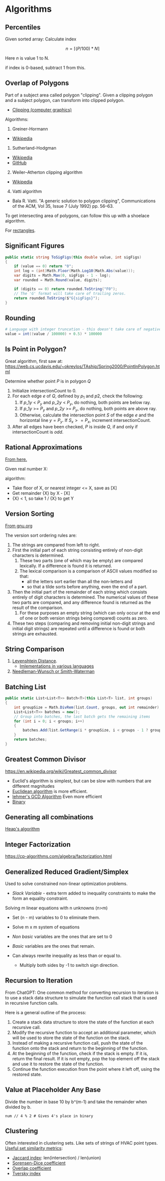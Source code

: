 # Algorithms

## Percentiles

Given sorted array:
Calculate index

$$n = ⌈(P/100) * N⌉$$

Here $n$ is value 1 to N.

if index is 0-based, subtract 1 from this.

## Overlap of Polygons

Part of a subject area called polygon "clipping". Given a clipping
polygon and a subject polygon, can transform into clipped polygon.

- [Clipping (computer graphics)](<https://en.wikipedia.org/wiki/Clipping_(computer_graphics)>)

Algorithms:

1. Greiner-Hormann

- [Wikipedia](https://en.wikipedia.org/wiki/Greiner%E2%80%93Hormann_clipping_algorithm)

1. Sutherland-Hodgman

- [Wikipedia](https://en.wikipedia.org/wiki/Sutherland%E2%80%93Hodgman_algorithm)
- [GitHub](https://github.com/mdabdk/sutherland-hodgman)

2. Weiler–Atherton clipping algorithm

- [Wikipedia](https://en.wikipedia.org/wiki/Weiler%E2%80%93Atherton_clipping_algorithm)

4. Vatti algorithm

- Bala R. Vatti. "A generic solution to polygon clipping", Communications of the ACM, Vol 35, Issue 7 (July 1992) pp. 56–63.

To get intersecting area of polygons, can follow this up with a shoelace
algorithm.

For [rectangles](https://stackoverflow.com/questions/306316/determine-if-two-rectangles-overlap-each-other).

## Significant Figures

```C#
public static string ToSigFigs(this double value, int sigFigs)
{
    if (value == 0) return "0";
    int log = (int)Math.Floor(Math.Log10(Math.Abs(value)));
    var digits = Math.Max(0, sigFigs - 1 - log);
    var rounded = Math.Round(value, digits);

    if (digits == 0) return rounded.ToString("F0");
    // The 'G' format will take care of trailing zeros.
    return rounded.ToString($"G{sigFigs}");
}

```

## Rounding

```awk
# Language with integer truncation - this doesn't take care of negatives.
value = int((value / 100000) + 0.5) * 100000
```

## Is Point in Polygon?

Great algorithm, first saw at: https://web.cs.ucdavis.edu/~okreylos/TAship/Spring2000/PointInPolygon.html

Determine whether point $P$ is in polygon $Q$

1. Initialize intersectionCount to 0.
2. For each edge $e$ of $Q$, defined by $p_1$ and $p2$, check the
   following:
   1. If $p\_{1y}$ \< $P_y$ and $p\_{2y}$ \< $P_y$, do nothing, both points
      are below ray.
   2. If $p\_{1y}$ >= $P_y$ and $p\_{2y}$ >= $P_y$, do nothing, both points
      are above ray.
   3. Otherwise, calculate the intersection point $S$ of the edge $e$
      and the horizontal line $y=P_y$. If $S_x >= P_x$, increment
      intersectionCount.
3. After all edges have been checked, $P$ is inside $Q$, if and only
   if intersectionCount is *odd*.

## Rational Approximations

[From here.](https://www.maa.org/sites/default/files/321917011764.pdf.bannered.pdf)

Given real number X:

algorithm:

- Take floor of X, or nearest integer \<= X, save as \[X\]
- Get remainder {X} by X - \[X\]
- {X} \< 1, so take 1 / {X} to get Y

## Version Sorting

[From gnu.org ](https://www.gnu.org/software/coreutils/manual/html_node/Version_002dsort-ordering-rules.html)

The version sort ordering rules are:

1. The strings are compared from left to right.
2. First the initial part of each string consisting entirely of non-digit characters is determined.
   1. These two parts (one of which may be empty) are compared
      lexically. If a difference is found it is returned.
   2. The lexical comparison is a comparison of ASCII values modified so that:
      - all the letters sort earlier than all the non-letters and
      - so that a tilde sorts before anything, even the end of a part.
3. Then the initial part of the remainder of each string which consists
   entirely of digit characters is determined. The numerical values of
   these two parts are compared, and any difference found is returned as
   the result of the comparison.
   1. For these purposes an empty string (which can only occur at the
      end of one or both version strings being compared) counts as zero.
4. These two steps (comparing and removing initial non-digit strings and
   initial digit strings) are repeated until a difference is found or
   both strings are exhausted.

## String Comparison

1. [Levenshtein Distance](https://en.wikipedia.org/wiki/Levenshtein_distance).
   - [Imlementations in various languages](https://en.wikibooks.org/wiki/Algorithm_Implementation/Strings/Levenshtein_distance)
2. [Needleman-Wunsch or Smith-Waterman](https://stackoverflow.com/a/10445032/5932184)


## Batching List

```c#
public static List<List<T>> Batch<T>(this List<T> list, int groups)
{
    int groupSize = Math.DivRem(list.Count, groups, out int remainder);
    List<List<T>> batches = new();
    // Group into batches, the last batch gets the remaining items
    for (int i = 0; i < groups; i++)
    {
        batches.Add(list.GetRange(i * groupSize, i < groups - 1 ? groupSize : groupSize + remainder));
    }
    return batches;
}
```

## Greatest Common Divisor

<https://en.wikipedia.org/wiki/Greatest_common_divisor>

- Euclid's algorithm is simplest, but can be slow with numbers that are different magnitudes
- [Euclidean algorithm](https://en.wikipedia.org/wiki/Euclidean_algorithm) is more efficient.
- [lehmer's GCD Algorithm](https://en.wikipedia.org/wiki/Lehmer%27s_GCD_algorithm) Even more efficient
- [Binary](https://en.wikipedia.org/wiki/Binary_GCD_algorithm)

## Generating all combinations

[Heap's algorithm](https://en.wikipedia.org/wiki/Heap%27s_algorithm)

## Integer Factorization

<https://cp-algorithms.com/algebra/factorization.html>

## Generalized Reduced Gradient/Simplex

Used to solve constrained non-linear optimization problems.

- *Slack Variable* - extra term added to inequality constraints to make the form an equality constraint.

Solving m linear equations with n unknowns (n\>m)

- Set (n - m) variables to 0 to eliminate them.
- Solve m x m system of equations

- *Non basic* variables are the ones that are set to 0
- *Basic* variables are the ones that remain.

- Can always rewrite inequality as less than or equal to.
  - Multiply both sides by -1 to switch sign direction.

## Recursion to Iteration

From ChatGPT:
One common method for converting recursion to iteration is to use a stack data structure to simulate the function call stack that is used in recursive function calls.

Here is a general outline of the process:

1. Create a stack data structure to store the state of the function at each recursive call.
2. Modify the recursive function to accept an additional parameter, which will be used to store the state of the function on the stack.
3. Instead of making a recursive function call, push the state of the function onto the stack and return to the beginning of the function.
4. At the beginning of the function, check if the stack is empty. If it is, return the final result. If it is not empty, pop the top element off the stack and use it to restore the state of the function.
5. Continue the function execution from the point where it left off, using the restored state.

## Value at Placeholder Any Base

Divide the number in base 10 by b^(m-1) and take the remainder when divided by b.

```
num // 4 % 2 # Gives 4's place in binary
```

## Clustering

Often interested in clustering sets. Like sets of strings of HVAC point types.
[Useful set similarity metrics](https://stats.stackexchange.com/questions/285367/most-well-known-set-similarity-measures):

 - [Jaccard index](https://en.wikipedia.org/wiki/Jaccard_index): len(intersection) / len(union)
 - [Sorensen-Dice coefficient](https://en.wikipedia.org/wiki/S%C3%B8rensen%E2%80%93Dice_coefficient)
 - [Overlap coefficient](https://en.wikipedia.org/wiki/Overlap_coefficient)
 - [Tversky index](https://en.wikipedia.org/wiki/Tversky_index)
